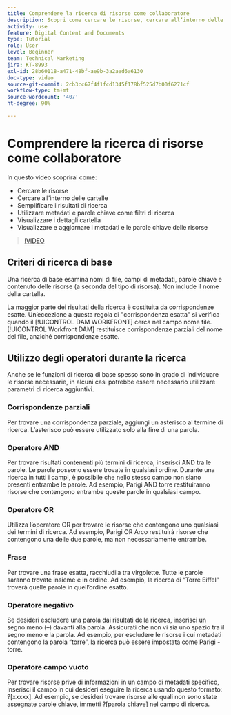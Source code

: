 ```yaml
---
title: Comprendere la ricerca di risorse come collaboratore
description: Scopri come cercare le risorse, cercare all’interno delle cartelle, semplificare i risultati di ricerca, utilizzare metadati e parole chiave come filtri di ricerca in [!UICONTROL DAM WORKFRONT].
activity: use
feature: Digital Content and Documents
type: Tutorial
role: User
level: Beginner
team: Technical Marketing
jira: KT-8993
exl-id: 28b60118-a471-48bf-ae9b-3a2aed6a6130
doc-type: video
source-git-commit: 2cb3cc67f4f1fcd1345f178bf525d7b00f6271cf
workflow-type: tm+mt
source-wordcount: '407'
ht-degree: 90%

---
```


# Comprendere la ricerca di risorse come collaboratore

In questo video scoprirai come:

* Cercare le risorse
* Cercare all’interno delle cartelle
* Semplificare i risultati di ricerca
* Utilizzare metadati e parole chiave come filtri di ricerca
* Visualizzare i dettagli cartella
* Visualizzare e aggiornare i metadati e le parole chiave delle risorse

>[!VIDEO](https://video.tv.adobe.com/v/335253/?quality=12&learn=on)

## Criteri di ricerca di base

Una ricerca di base esamina nomi di file, campi di metadati, parole chiave e contenuto delle risorse (a seconda del tipo di risorsa). Non include il nome della cartella.

La maggior parte dei risultati della ricerca è costituita da corrispondenze esatte. Un’eccezione a questa regola di &quot;corrispondenza esatta&quot; si verifica quando il [!UICONTROL DAM WORKFRONT] cerca nel campo nome file. [!UICONTROL Workfront DAM] restituisce corrispondenze parziali del nome del file, anziché corrispondenze esatte.

## Utilizzo degli operatori durante la ricerca

Anche se le funzioni di ricerca di base spesso sono in grado di individuare le risorse necessarie, in alcuni casi potrebbe essere necessario utilizzare parametri di ricerca aggiuntivi.

### Corrispondenze parziali

Per trovare una corrispondenza parziale, aggiungi un asterisco al termine di ricerca. L’asterisco può essere utilizzato solo alla fine di una parola.

### Operatore AND

Per trovare risultati contenenti più termini di ricerca, inserisci AND tra le parole. Le parole possono essere trovate in qualsiasi ordine. Durante una ricerca in tutti i campi, è possibile che nello stesso campo non siano presenti entrambe le parole. Ad esempio, Parigi AND torre restituiranno risorse che contengono entrambe queste parole in qualsiasi campo.

### Operatore OR

Utilizza l’operatore OR per trovare le risorse che contengono uno qualsiasi dei termini di ricerca. Ad esempio, Parigi OR Arco restituirà risorse che contengono una delle due parole, ma non necessariamente entrambe.

### Frase

Per trovare una frase esatta, racchiudila tra virgolette. Tutte le parole saranno trovate insieme e in ordine. Ad esempio, la ricerca di “Torre Eiffel” troverà quelle parole in quell’ordine esatto.

### Operatore negativo

Se desideri escludere una parola dai risultati della ricerca, inserisci un segno meno (–) davanti alla parola. Assicurati che non vi sia uno spazio tra il segno meno e la parola. Ad esempio, per escludere le risorse i cui metadati contengono la parola “torre”, la ricerca può essere impostata come Parigi -torre.

### Operatore campo vuoto

Per trovare risorse prive di informazioni in un campo di metadati specifico, inserisci il campo in cui desideri eseguire la ricerca usando questo formato: ?[xxxxx]. Ad esempio, se desideri trovare risorse alle quali non sono state assegnate parole chiave, immetti ?[parola chiave] nel campo di ricerca.
